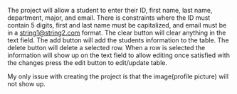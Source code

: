 The project will allow a student to enter their ID, first name, last name, department, major, and email. There is constraints 
where the ID must contain 5 digits, first and last name must be capitalized, and email must be in a string1@string2.com format.
The clear button will clear anything in the text field. The add button will add the students information to the table. The 
delete button will delete a selected row. When a row is selected the information will show up on the text field to allow editing
once satisfied with the changes press the edit button to edit/update table. 

My only issue with creating the project is that the image(profile picture) will not show up. 
